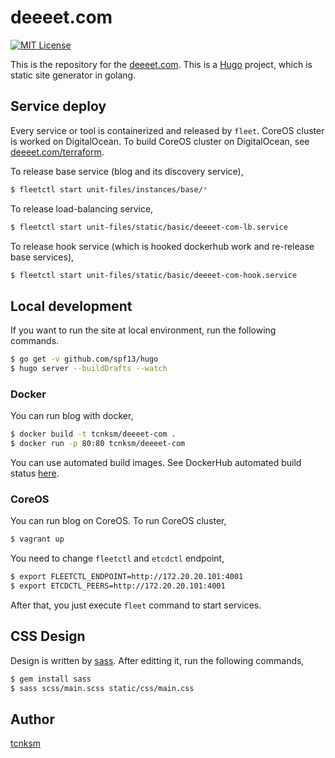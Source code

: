 deeeet.com
====

[![MIT License](http://img.shields.io/badge/license-MIT-blue.svg?style=flat-square)][license]

[license]: https://github.com/tcnksm/deeeet.com/blob/master/LICENSE

This is the repository for the [deeeet.com](http://deeeet.com/). This is a [Hugo](http://gohugo.io/) project, which is static site generator in golang.

## Service deploy

Every service or tool is containerized and released by `fleet`. CoreOS cluster is worked on DigitalOcean. To build CoreOS cluster on DigitalOcean, see [deeeet.com/terraform](/terraform). 

To release base service (blog and its discovery service), 

```bash
$ fleetctl start unit-files/instances/base/*
```

To release load-balancing service,

```bash
$ fleetctl start unit-files/static/basic/deeeet-com-lb.service
```

To release hook service (which is hooked dockerhub work and re-release base services),

```bash
$ fleetctl start unit-files/static/basic/deeeet-com-hook.service
```

## Local development

If you want to run the site at local environment, run the following commands.

```bash
$ go get -v github.com/spf13/hugo
$ hugo server --buildDrafts --watch
```

### Docker

You can run blog with docker, 

```bash
$ docker build -t tcnksm/deeeet-com .
$ docker run -p 80:80 tcnksm/deeeet-com
```

You can use automated build images. See DockerHub automated build status [here](https://registry.hub.docker.com/u/tcnksm/deeeet-com/).

### CoreOS

You can run blog on CoreOS. To run CoreOS cluster, 

```bash
$ vagrant up
```

You need to change `fleetctl` and `etcdctl` endpoint,

```bash
$ export FLEETCTL_ENDPOINT=http://172.20.20.101:4001
$ export ETCDCTL_PEERS=http://172.20.20.101:4001
```

After that, you just execute `fleet` command to start services.

## CSS Design

Design is written by [sass](http://sass-lang.com/). After editting it, run the following commands,

```bash
$ gem install sass
$ sass scss/main.scss static/css/main.css
```

## Author

[tcnksm](https://github.com/tcnksm)
